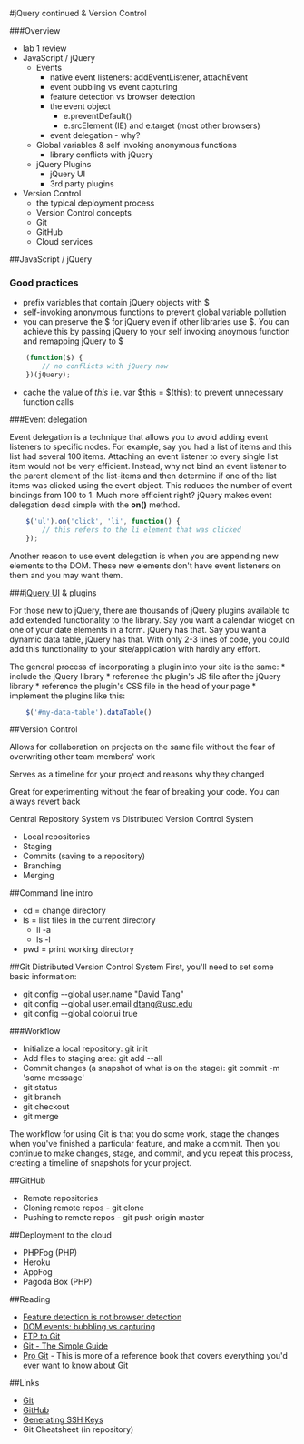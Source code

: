 #jQuery continued & Version Control

###Overview
* lab 1 review
* JavaScript / jQuery
	* Events 
		* native event listeners: addEventListener, attachEvent
		* event bubbling vs event capturing
		* feature detection vs browser detection
		* the event object
			* e.preventDefault()
			* e.srcElement (IE) and e.target (most other browsers) 
		* event delegation - why?
	* Global variables & self invoking anonymous functions
		* library conflicts with jQuery
	* jQuery Plugins
		* jQuery UI
		* 3rd party plugins
* Version Control
	* the typical deployment process
	* Version Control concepts
	* Git
	* GitHub 
	* Cloud services

##JavaScript / jQuery
### Good practices
* prefix variables that contain jQuery objects with $
* self-invoking anonymous functions to prevent global variable pollution
* you can preserve the $ for jQuery even if other libraries use $. You can achieve this by passing jQuery to your self invoking anoymous function and remapping jQuery to $
	
```js
	(function($) {
		// no conflicts with jQuery now
	})(jQuery);
```
	
* cache the value of _this_ i.e. var $this = $(this); to prevent unnecessary function calls

###Event delegation

Event delegation is a technique that allows you to avoid adding event listeners to specific nodes. For example, say you had a list of items and this list had several 100 items. Attaching an event listener to every single list item would not be very efficient. Instead, why not bind an event listener to the parent element of the list-items and then determine if one of the list items was clicked using the event object. This reduces the number of event bindings from 100 to 1. Much more efficient right? jQuery makes event delegation dead simple with the __on()__ method.

```js
	$('ul').on('click', 'li', function() {
		// this refers to the li element that was clicked
	});
```

Another reason to use event delegation is when you are appending new elements to the DOM. These new elements don't have event listeners on them and you may want them.

###[jQuery UI](http://jqueryui.com/) & plugins

For those new to jQuery, there are thousands of jQuery plugins available to add extended functionality to the library. Say you want a calendar widget on one of your date elements in a form. jQuery has that. Say you want a dynamic data table, jQuery has that. With only 2-3 lines of code, you could add this functionality to your site/application with hardly any effort.

The general process of incorporating a plugin into your site is the same:
	* include the jQuery library
	* reference the plugin's JS file after the jQuery library
	* reference the plugin's CSS file in the head of your page
	* implement the plugins like this:
		
```js
	$('#my-data-table').dataTable()
```		

##Version Control

Allows for collaboration on projects on the same file without the fear of overwriting other team members' work

Serves as a timeline for your project and reasons why they changed

Great for experimenting without the fear of breaking your code. You can always revert back

Central Repository System vs Distributed Version Control System

* Local repositories
* Staging
* Commits (saving to a repository)
* Branching
* Merging

##Command line intro
* cd = change directory
* ls = list files in the current directory
	* li -a
	* ls -l
* pwd = print working directory

##Git Distributed Version Control System
First, you'll need to set some basic information:

* git config --global user.name "David Tang"
* git config --global user.email dtang@usc.edu
* git config --global color.ui true

###Workflow
* Initialize a local repository: git init
* Add files to staging area: git add --all
* Commit changes (a snapshot of what is on the stage): git commit -m 'some message'
* git status
* git branch
* git checkout
* git merge

The workflow for using Git is that you do some work, stage the changes when you've finished a particular feature, and make a commit. Then you continue to make changes, stage, and commit, and you repeat this process, creating a timeline of snapshots for your project.

##GitHub

* Remote repositories
* Cloning remote repos - git clone
* Pushing to remote repos - git push origin master

##Deployment to the cloud
* PHPFog (PHP)
* Heroku
* AppFog
* Pagoda Box (PHP)


##Reading
* [Feature detection is not browser detection](http://www.nczonline.net/blog/2009/12/29/feature-detection-is-not-browser-detection/)
* [DOM events: bubbling vs capturing](http://www.quirksmode.org/js/events_order.html)
* [FTP to Git](http://net.tutsplus.com/articles/from-ftp-to-git-a-deployment-story/)
* [Git - The Simple Guide](http://rogerdudler.github.com/git-guide/)
* [Pro Git](http://git-scm.com/book) - This is more of a reference book that covers everything you'd ever want to know about Git

##Links
* [Git](http://git-scm.com/)
* [GitHub](https://github.com/)
* [Generating SSH Keys](https://help.github.com/articles/generating-ssh-keys)
* Git Cheatsheet (in repository)